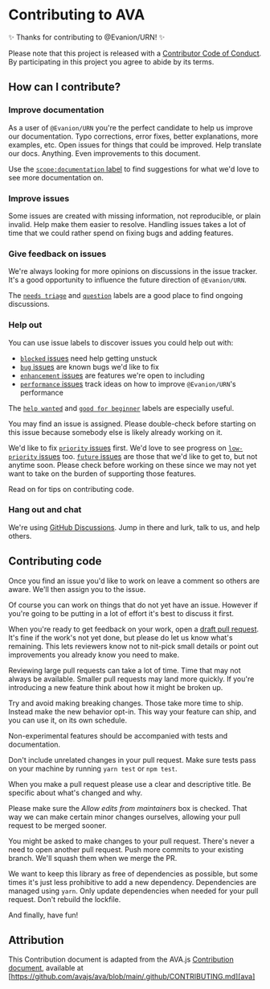 # Contributing to AVA

✨ Thanks for contributing to @Evanion/URN! ✨

Please note that this project is released with a [Contributor Code of Conduct](CODE_OF_CONDUCT.md). By participating in this project you agree to abide by its terms.

## How can I contribute?

### Improve documentation

As a user of `@Evanion/URN` you're the perfect candidate to help us improve our documentation. Typo corrections, error fixes, better explanations, more examples, etc. Open issues for things that could be improved. Help translate our docs. Anything. Even improvements to this document.

Use the [`scope:documentation` label](https://github.com/Evanion/urn/labels/scope%3Adocumentation) to find suggestions for what we'd love to see more documentation on.

### Improve issues

Some issues are created with missing information, not reproducible, or plain invalid. Help make them easier to resolve. Handling issues takes a lot of time that we could rather spend on fixing bugs and adding features.

### Give feedback on issues

We're always looking for more opinions on discussions in the issue tracker. It's a good opportunity to influence the future direction of `@Evanion/URN`.

The [`needs triage`](https://github.com/Evanion/urn/labels/needs%20triage) and [`question`](https://github.com/Evanion/urn/labels/question) labels are a good place to find ongoing discussions.

### Help out

You can use issue labels to discover issues you could help out with:

- [`blocked` issues](https://github.com/Evanion/urn/labels/blocked) need help getting unstuck
- [`bug` issues](https://github.com/Evanion/urn/labels/bug) are known bugs we'd like to fix
- [`enhancement` issues](https://github.com/Evanion/urn/labels/enhancement) are features we're open to including
- [`performance` issues](https://github.com/Evanion/urn/labels/performance) track ideas on how to improve `@Evanion/URN`'s performance

The [`help wanted`](https://github.com/Evanion/urn/labels/help%20wanted) and [`good for beginner`](https://github.com/Evanion/urn/labels/good%20for%20beginner) labels are especially useful.

You may find an issue is assigned. Please double-check before starting on this issue because somebody else is likely already working on it.

We'd like to fix [`priority` issues](https://github.com/Evanion/urn/labels/priority) first. We'd love to see progress on [`low-priority` issues](https://github.com/Evanion/urn/labels/low%20priority) too. [`future` issues](https://github.com/Evanion/urn/labels/future) are those that we'd like to get to, but not anytime soon. Please check before working on these since we may not yet want to take on the burden of supporting those features.

Read on for tips on contributing code.

### Hang out and chat

We're using [GitHub Discussions](https://github.com/Evanion/urn/discussions). Jump in there and lurk, talk to us, and help others.

## Contributing code

Once you find an issue you'd like to work on leave a comment so others are aware. We'll then assign you to the issue.

Of course you can work on things that do not yet have an issue. However if you're going to be putting in a lot of effort it's best to discuss it first.

When you're ready to get feedback on your work, open a [draft pull request](https://help.github.com/en/github/collaborating-with-issues-and-pull-requests/about-pull-requests#draft-pull-requests). It's fine if the work's not yet done, but please do let us know what's remaining. This lets reviewers know not to nit-pick small details or point out improvements you already know you need to make.

Reviewing large pull requests can take a lot of time. Time that may not always be available. Smaller pull requests may land more quickly. If you're introducing a new feature think about how it might be broken up.

Try and avoid making breaking changes. Those take more time to ship. Instead make the new behavior opt-in. This way your feature can ship, and you can use it, on its own schedule.

Non-experimental features should be accompanied with tests and documentation.

Don't include unrelated changes in your pull request. Make sure tests pass on your machine by running `yarn test` or `npm test`.

When you make a pull request please use a clear and descriptive title. Be specific about what's changed and why.

Please make sure the _Allow edits from maintainers_ box is checked. That way we can make certain minor changes ourselves, allowing your pull request to be merged sooner.

You might be asked to make changes to your pull request. There's never a need to open another pull request. Push more commits to your existing branch. We'll squash them when we merge the PR.

We want to keep this library as free of dependencies as possible, but some times it's just less prohibitive to add a new dependency. Dependencies are managed using `yarn`. Only update dependencies when needed for your pull request. Don't rebuild the lockfile.

And finally, have fun!

## Attribution

This Contribution document is adapted from the AVA.js [Contribution document][ava],
available at [https://github.com/avajs/ava/blob/main/.github/CONTRIBUTING.md][ava]

[ava]: https://github.com/avajs/ava/blob/main/.github/CONTRIBUTING.md
